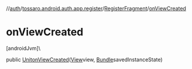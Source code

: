 //[auth](../../../index.md)/[tossaro.android.auth.app.register](../index.md)/[RegisterFragment](index.md)/[onViewCreated](on-view-created.md)

# onViewCreated

[androidJvm]\

public [Unit](https://kotlinlang.org/api/latest/jvm/stdlib/kotlin/-unit/index.html)[onViewCreated](on-view-created.md)([View](https://developer.android.com/reference/kotlin/android/view/View.html)view, [Bundle](https://developer.android.com/reference/kotlin/android/os/Bundle.html)savedInstanceState)
